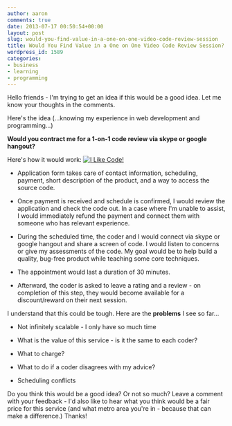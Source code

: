 ```yaml
---
author: aaron
comments: true
date: 2013-07-17 00:50:54+00:00
layout: post
slug: would-you-find-value-in-a-one-on-one-video-code-review-session
title: Would You Find Value in a One on One Video Code Review Session?
wordpress_id: 1589
categories:
- business
- learning
- programming
---
```


Hello friends - I'm trying to get an idea if this would be a good idea.  Let me know your thoughts in the comments.

Here's the idea (...knowing my experience in web development and programming...)
 
**Would you contract me for a 1-on-1 code review via skype or google hangout?**

Here's how it would work:
[![I Like Code!](http://aaronsaray.com/wp-content/uploads/2013/07/hithere-300x104.png)](http://aaronsaray.com/wp-content/uploads/2013/07/hithere.png)



  * Application form takes care of contact information, scheduling, payment, short description of the product, and a way to access the source code.


  * Once payment is received and schedule is confirmed, I would review the application and check the code out.  In a case where I'm unable to assist, I would immediately refund the payment and connect them with someone who has relevant experience.


  * During the scheduled time, the coder and I would connect via skype or google hangout and share a screen of code.  I would listen to concerns or give my assessments of the code.  My goal would be to help build a quality, bug-free product while teaching some core techniques.


  * The appointment would last a duration of 30 minutes.


  * Afterward, the coder is asked to leave a rating and a review - on completion of this step, they would become available for a discount/reward on their next session.



I understand that this could be tough.  Here are the **problems** I see so far...




  * Not infinitely scalable - I only have so much time


  * What is the value of this service - is it the same to each coder?


  * What to charge?


  * What to do if a coder disagrees with my advice?


  * Scheduling conflicts



Do you think this would be a good idea?  Or not so much?  Leave a comment with your feedback - I'd also like to hear what you think would be a fair price for this service (and what metro area you're in - because that can make a difference.)  Thanks!
